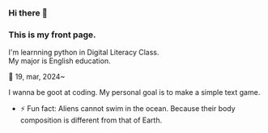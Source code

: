 ### Hi there 👋  
### This is my front page.  

I'm learnning python in Digital Literacy Class.  
My major is English education.  

 :cactus:  19, mar, 2024~ 

I wanna be goot at coding. 
My personal goal is to make a simple text game.
- ⚡ Fun fact: Aliens cannot swim in the ocean. Because their body composition is different from that of Earth.


<!--
**dhlee3146/dhlee3146** is a ✨ _special_ ✨ repository because its `README.md` (this file) appears on your GitHub profile.

Here are some ideas to get you started:

- 🔭 I’m currently working on ...
- 🌱 I’m currently learning ...
- 👯 I’m looking to collaborate on ...
- 🤔 I’m looking for help with ...
- 💬 Ask me about ...
- 📫 How to reach me: ...
- 😄 Pronouns: ...
- ⚡ Fun fact: ...
--> 
